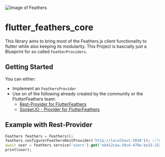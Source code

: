 ![Image of Feathers](https://feathersjs.com/img/feathers-logo-wide.png)


# flutter_feathers_core

This library aims to bring most of the Feathers.js client functionality to flutter while also keeping its modularity.
This Project is bascially just a Blueprint for so called `FeatherProviders`.

## Getting Started

You can either:

- Implement an `FeathersProvider`
- Use on of the following already created by the community or the FlutterFeathers team:
    - [Rest-Provider for FlutterFeathers](https://github.com/Leftwitch/flutter_feathers_rest)
    - [Socket.IO - Provider for FlutterFeathers](https://github.com/Leftwitch/flutter_feathers_socket_io)
    
    
## Example with Rest-Provider
```dart
Feathers feathers = Feathers();
feathers.configure(FeathersRestProvider('http://localhost:3030')); //Tells Feathers to use the FeathersRestProvider which takes an URL as parameter
await user = feathers.service('users').get('eb412caa-34cd-470e-ba15-15225715e18e'); //Calls http://localhost:3030/users/eb412caa-34cd-470e-ba15-15225715e18e
print(user);
  
  ```